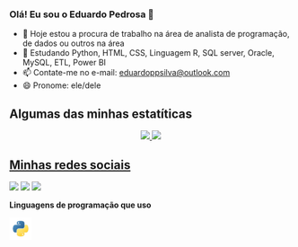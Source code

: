 ### Olá! Eu sou o Eduardo Pedrosa 👋

- 🔭 Hoje estou a procura de trabalho na área de analista de programação, de dados ou outros na área
- 🌱 Estudando Python, HTML, CSS, Linguagem R, SQL server, Oracle, MySQL, ETL, Power BI
- 📫 Contate-me no e-mail: eduardoppsilva@outlook.com
- 😄 Pronome: ele/dele

## Algumas das minhas estatíticas

<div align="center">
  <a href="https://github.com/eduardopedrosaa">
  <img height="180em" src="https://github-readme-stats.vercel.app/api?username=eduardopedrosaa&show_icons=true&theme=dark&include_all_commits=true&count_private=true"/>
  <img height="180em" src="https://github-readme-stats.vercel.app/api/top-langs/?username=eduardopedrosaa&layout=compact&langs_count=7&theme=dark"/>
</div>
 
  ##  Minhas redes sociais
  
  <div>
  <a href="https://instagram.com/eduardo_01511" target="_blank"><img src="https://img.shields.io/badge/-Instagram-%23E4405F?style=for-the-badge&logo=instagram&logoColor=white" target="_blank"></a>
  <a href = "mailto:edppsgit@gmail.com"><img src="https://img.shields.io/badge/-Gmail-%23333?style=for-the-badge&logo=gmail&logoColor=white" target="_blank"></a>
  <a href="https://www.linkedin.com/in/eduardo-pedrosap/" target="_blank"><img src="https://img.shields.io/badge/-LinkedIn-%230077B5?style=for-the-badge&logo=linkedin&logoColor=white" target="_blank"></a>
  </div>
  
  **Linguagens de programação que uso**

<img title="Python" alt="Python" width="40px" src="https://raw.githubusercontent.com/github/explore/master/topics/python/python.png" />
  

  
